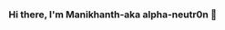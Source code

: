 ### Hi there, I'm Manikhanth-aka alpha-neutr0n 👋

<!--
**alpha-neutr0n/alpha-neutr0n** is a ✨ _special_ ✨ repository because its `README.md` (this file) appears on your GitHub profile.

Here are some ideas to get you started:

- 🔭 I’m currently working on an IoT project
- 🌱 I’m currently learning everything that amuses me
- 👯 I’m looking to collaborate on front end web-development
- 🤔 I’m looking for help with Javascript
- 💬 Ask me about ...
- 📫 How to reach me: ...
- 😄 Pronouns: ...
- ⚡ Fun fact: ...
-->
